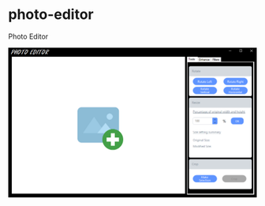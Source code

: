 # photo-editor
Photo Editor

![Interface](https://github.com/Sagarr124/photo-editor/blob/main/interface.png?raw=true)
